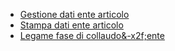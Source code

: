 - [Gestione dati ente articolo](Sorgenti/OJ/PGM/P_CQVR10)
- [Stampa dati ente articolo](Sorgenti/OJ/PGM/P_CQVR20)
- [Legame fase di collaudo&-x2f;ente](Sorgenti/OJ/PGM/P_CQCF40)
